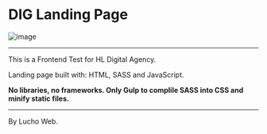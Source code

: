 # DIG Landing Page

![image](https://github.com/user-attachments/assets/e9f16b10-2bff-44f6-93f9-f12f8b6dda46)

---

This is a Frontend Test for HL Digital Agency.

Landing page built with: HTML, SASS and JavaScript.

**No libraries, no frameworks. Only Gulp to complile SASS into CSS and minify static files.**

---

By Lucho Web.
